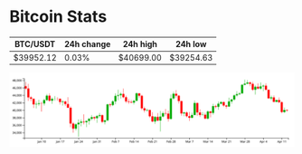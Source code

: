 # Bitcoin Stats

BTC/USDT|24h change|24h high|24h low|
|---|---|---|---|
|$39952.12|0.03%|$40699.00|$39254.63|

<img src="./chart.svg">
